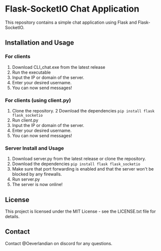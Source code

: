 # Flask-SocketIO Chat Application

This repository contains a simple chat application using Flask and Flask-SocketIO.

## Installation and Usage

### For clients
1. Download CLI_chat.exe from the latest release
2. Run the executable
3. Input the IP or domain of the server.
4. Enter your desired username.
5. You can now send messages!

### For clients (using client.py)
1. Clone the repository.
2 Download the dependencies
   ```pip install flask flask_socketio```
3. Run client.py
4. Input the IP or domain of the server.
5. Enter your desired username.
6. You can now send messages!

### Server Install and Usage
1. Download server.py from the latest release or clone the repository.
2. Download the dependencies
   ```pip install flask flask_socketio```
4. Make sure that port forwarding is enabled and that the server won't be blocked by any firewalls.
5. Run server.py
6. The server is now online!

## License
This project is licensed under the MIT License - see the LICENSE.txt file for details.

## Contact
Contact @Oeverlandian on discord for any questions.
